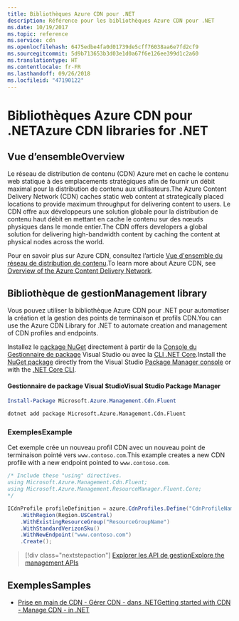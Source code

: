```yaml
---
title: Bibliothèques Azure CDN pour .NET
description: Référence pour les bibliothèques Azure CDN pour .NET
ms.date: 10/19/2017
ms.topic: reference
ms.service: cdn
ms.openlocfilehash: 6475edbe4fa0d01739de5cff76038aa6e7fd2cf9
ms.sourcegitcommit: 5d9b713653b3d03e1d0a67f6e126ee399d1c2a60
ms.translationtype: HT
ms.contentlocale: fr-FR
ms.lasthandoff: 09/26/2018
ms.locfileid: "47190122"
---
```

# <a name="azure-cdn-libraries-for-net"></a><span data-ttu-id="a60cb-103">Bibliothèques Azure CDN pour .NET</span><span class="sxs-lookup"><span data-stu-id="a60cb-103">Azure CDN libraries for .NET</span></span>

## <a name="overview"></a><span data-ttu-id="a60cb-104">Vue d’ensemble</span><span class="sxs-lookup"><span data-stu-id="a60cb-104">Overview</span></span>

<span data-ttu-id="a60cb-105">Le réseau de distribution de contenu (CDN) Azure met en cache le contenu web statique à des emplacements stratégiques afin de fournir un débit maximal pour la distribution de contenu aux utilisateurs.</span><span class="sxs-lookup"><span data-stu-id="a60cb-105">The Azure Content Delivery Network (CDN) caches static web content at strategically placed locations to provide maximum throughput for delivering content to users.</span></span> <span data-ttu-id="a60cb-106">Le CDN offre aux développeurs une solution globale pour la distribution de contenu haut débit en mettant en cache le contenu sur des nœuds physiques dans le monde entier.</span><span class="sxs-lookup"><span data-stu-id="a60cb-106">The CDN offers developers a global solution for delivering high-bandwidth content by caching the content at physical nodes across the world.</span></span>

<span data-ttu-id="a60cb-107">Pour en savoir plus sur Azure CDN, consultez l’article [Vue d'ensemble du réseau de distribution de contenu](https://docs.microsoft.com/azure/cdn/cdn-overview).</span><span class="sxs-lookup"><span data-stu-id="a60cb-107">To learn more about Azure CDN, see [Overview of the Azure Content Delivery Network](https://docs.microsoft.com/azure/cdn/cdn-overview).</span></span>


## <a name="management-library"></a><span data-ttu-id="a60cb-108">Bibliothèque de gestion</span><span class="sxs-lookup"><span data-stu-id="a60cb-108">Management library</span></span>

<span data-ttu-id="a60cb-109">Vous pouvez utiliser la bibliothèque Azure CDN pour .NET pour automatiser la création et la gestion des points de terminaison et profils CDN.</span><span class="sxs-lookup"><span data-stu-id="a60cb-109">You can use the Azure CDN Library for .NET to automate creation and management of CDN profiles and endpoints.</span></span> 

<span data-ttu-id="a60cb-110">Installez le [package NuGet](https://www.nuget.org/packages/Microsoft.Azure.Management.Cdn.Fluent) directement à partir de la [Console du Gestionnaire de package][PackageManager] Visual Studio ou avec la [CLI .NET Core][DotNetCLI].</span><span class="sxs-lookup"><span data-stu-id="a60cb-110">Install the [NuGet package](https://www.nuget.org/packages/Microsoft.Azure.Management.Cdn.Fluent) directly from the Visual Studio [Package Manager console][PackageManager] or with the [.NET Core CLI][DotNetCLI].</span></span>

#### <a name="visual-studio-package-manager"></a><span data-ttu-id="a60cb-111">Gestionnaire de package Visual Studio</span><span class="sxs-lookup"><span data-stu-id="a60cb-111">Visual Studio Package Manager</span></span>

```powershell
Install-Package Microsoft.Azure.Management.Cdn.Fluent
```

```bash
dotnet add package Microsoft.Azure.Management.Cdn.Fluent
```

### <a name="example"></a><span data-ttu-id="a60cb-112">Exemples</span><span class="sxs-lookup"><span data-stu-id="a60cb-112">Example</span></span>

<span data-ttu-id="a60cb-113">Cet exemple crée un nouveau profil CDN avec un nouveau point de terminaison pointé vers `www.contoso.com`.</span><span class="sxs-lookup"><span data-stu-id="a60cb-113">This example creates a new CDN profile with a new endpoint pointed to `www.contoso.com`.</span></span>

```csharp
/* Include these "using" directives.
using Microsoft.Azure.Management.Cdn.Fluent;
using Microsoft.Azure.Management.ResourceManager.Fluent.Core;
*/

ICdnProfile profileDefinition = azure.CdnProfiles.Define("CdnProfileName")
    .WithRegion(Region.USCentral)
    .WithExistingResourceGroup("ResourceGroupName")
    .WithStandardVerizonSku()
    .WithNewEndpoint("www.contoso.com")
    .Create();

```

> [!div class="nextstepaction"]
> [<span data-ttu-id="a60cb-114">Explorer les API de gestion</span><span class="sxs-lookup"><span data-stu-id="a60cb-114">Explore the management APIs</span></span>](/dotnet/api/overview/azure/cdn/management)


## <a name="samples"></a><span data-ttu-id="a60cb-115">Exemples</span><span class="sxs-lookup"><span data-stu-id="a60cb-115">Samples</span></span>

* [<span data-ttu-id="a60cb-116">Prise en main de CDN - Gérer CDN - dans .NET</span><span class="sxs-lookup"><span data-stu-id="a60cb-116">Getting started with CDN - Manage CDN - in .NET</span></span>](https://github.com/Azure-Samples/cdn-dotnet-manage-cdn)

[PackageManager]: https://docs.microsoft.com/nuget/tools/package-manager-console
[DotNetCLI]: https://docs.microsoft.com/dotnet/core/tools/dotnet-add-package
